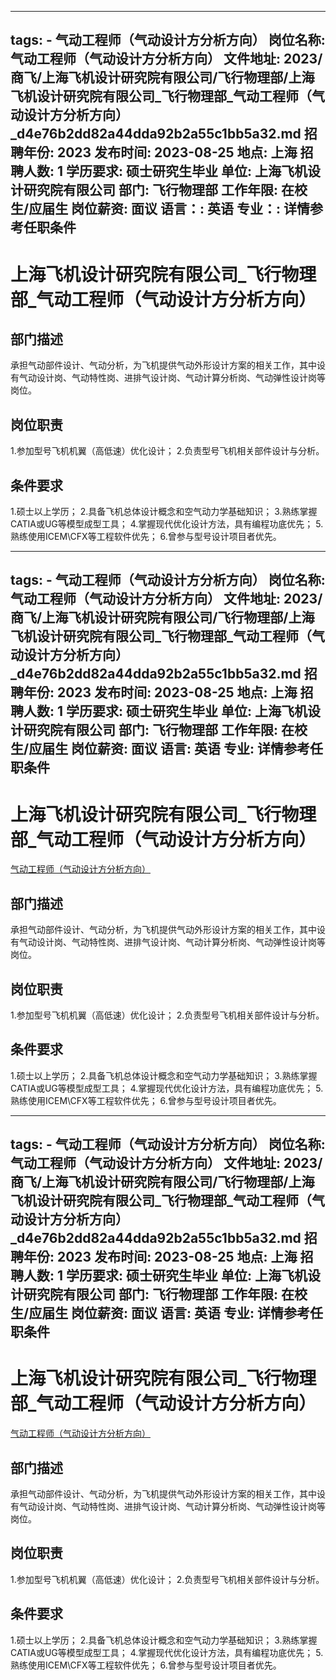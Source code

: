 
---
tags:
    - 气动工程师（气动设计方分析方向）
岗位名称: 气动工程师（气动设计方分析方向）
文件地址: 2023/商飞/上海飞机设计研究院有限公司/飞行物理部/上海飞机设计研究院有限公司_飞行物理部_气动工程师（气动设计方分析方向）_d4e76b2dd82a44dda92b2a55c1bb5a32.md
招聘年份: 2023
发布时间: 2023-08-25
地点: 上海
招聘人数: 1
学历要求: 硕士研究生毕业
单位: 上海飞机设计研究院有限公司
部门: 飞行物理部
工作年限: 在校生/应届生
岗位薪资: 面议
语言：: 英语
专业：: 详情参考任职条件
---

# 上海飞机设计研究院有限公司_飞行物理部_气动工程师（气动设计方分析方向）

## 部门描述

承担气动部件设计、气动分析，为飞机提供气动外形设计方案的相关工作，其中设有气动设计岗、气动特性岗、进排气设计岗、气动计算分析岗、气动弹性设计岗等岗位。

## 岗位职责

1.参加型号飞机机翼（高低速）优化设计；
 2.负责型号飞机相关部件设计与分析。

 ## 条件要求

1.硕士以上学历；
 2.具备飞机总体设计概念和空气动力学基础知识；
 3.熟练掌握CATIA或UG等模型成型工具；
 4.掌握现代优化设计方法，具有编程功底优先；
 5.熟练使用ICEM\CFX等工程软件优先；
 6.曾参与型号设计项目者优先。

---
tags:
    - 气动工程师（气动设计方分析方向）
岗位名称: 气动工程师（气动设计方分析方向）
文件地址: 2023/商飞/上海飞机设计研究院有限公司/飞行物理部/上海飞机设计研究院有限公司_飞行物理部_气动工程师（气动设计方分析方向）_d4e76b2dd82a44dda92b2a55c1bb5a32.md
招聘年份: 2023
发布时间: 2023-08-25
地点: 上海
招聘人数: 1
学历要求: 硕士研究生毕业
单位: 上海飞机设计研究院有限公司
部门: 飞行物理部
工作年限: 在校生/应届生
岗位薪资: 面议
语言: 英语
专业: 详情参考任职条件
---

# 上海飞机设计研究院有限公司_飞行物理部_气动工程师（气动设计方分析方向）

[气动工程师（气动设计方分析方向）](http://zhaopin.comac.cc/zp/ct/out/position/positionDetail?planid=d4e76b2dd82a44dda92b2a55c1bb5a32)

## 部门描述

承担气动部件设计、气动分析，为飞机提供气动外形设计方案的相关工作，其中设有气动设计岗、气动特性岗、进排气设计岗、气动计算分析岗、气动弹性设计岗等岗位。

## 岗位职责

1.参加型号飞机机翼（高低速）优化设计；
 2.负责型号飞机相关部件设计与分析。

 ## 条件要求

1.硕士以上学历；
 2.具备飞机总体设计概念和空气动力学基础知识；
 3.熟练掌握CATIA或UG等模型成型工具；
 4.掌握现代优化设计方法，具有编程功底优先；
 5.熟练使用ICEM\CFX等工程软件优先；
 6.曾参与型号设计项目者优先。

---
tags:
    - 气动工程师（气动设计方分析方向）
岗位名称: 气动工程师（气动设计方分析方向）
文件地址: 2023/商飞/上海飞机设计研究院有限公司/飞行物理部/上海飞机设计研究院有限公司_飞行物理部_气动工程师（气动设计方分析方向）_d4e76b2dd82a44dda92b2a55c1bb5a32.md
招聘年份: 2023
发布时间: 2023-08-25
地点: 上海
招聘人数: 1
学历要求: 硕士研究生毕业
单位: 上海飞机设计研究院有限公司
部门: 飞行物理部
工作年限: 在校生/应届生
岗位薪资: 面议
语言: 英语
专业: 详情参考任职条件
---

# 上海飞机设计研究院有限公司_飞行物理部_气动工程师（气动设计方分析方向）

[气动工程师（气动设计方分析方向）](http://zhaopin.comac.cc/zp/ct/out/position/positionDetail?planid=d4e76b2dd82a44dda92b2a55c1bb5a32)


## 部门描述

承担气动部件设计、气动分析，为飞机提供气动外形设计方案的相关工作，其中设有气动设计岗、气动特性岗、进排气设计岗、气动计算分析岗、气动弹性设计岗等岗位。

## 岗位职责

1.参加型号飞机机翼（高低速）优化设计；
 2.负责型号飞机相关部件设计与分析。

 ## 条件要求

1.硕士以上学历；
 2.具备飞机总体设计概念和空气动力学基础知识；
 3.熟练掌握CATIA或UG等模型成型工具；
 4.掌握现代优化设计方法，具有编程功底优先；
 5.熟练使用ICEM\CFX等工程软件优先；
 6.曾参与型号设计项目者优先。
